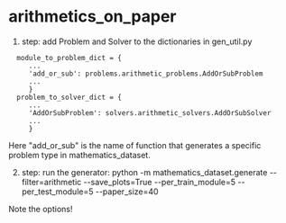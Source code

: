 # arithmetics_on_paper

1. step: add Problem and Solver to the dictionaries in gen_util.py

```
  module_to_problem_dict = {
     ...
     'add_or_sub': problems.arithmetic_problems.AddOrSubProblem
     ...
     }
  problem_to_solver_dict = {
     ...
     'AddOrSubProblem': solvers.arithmetic_solvers.AddOrSubSolver
     ...
     }
```

Here "add_or_sub" is the name of function that generates a specific problem type in mathematics_dataset.

2. step: run the generator: python -m mathematics_dataset.generate --filter=arithmetic --save_plots=True --per_train_module=5 --per_test_module=5 --paper_size=40

Note the options!
